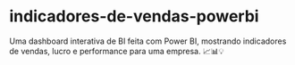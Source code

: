 # indicadores-de-vendas-powerbi
Uma dashboard interativa de BI feita com Power BI, mostrando indicadores de vendas, lucro e performance para uma empresa. 📈📊💡
